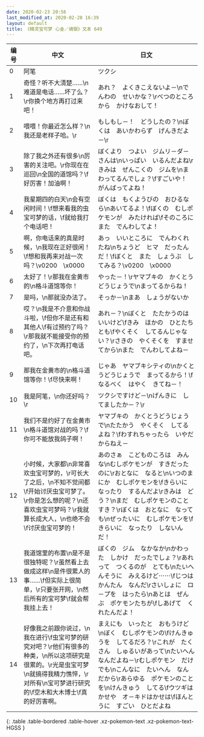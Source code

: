 ```yaml
---
date: 2020-02-23 20:56
last_modified_at: 2020-02-28 16:39
layout: default
title: 《精灵宝可梦 心金／魂银》文本 649
---
```

| 编号 | 中文 | 日文 |
| ---- | ---- | ---- |
| 0 | 阿笔 | ツクシ |
| 1 | 奇怪？听不大清楚……\n难道是电话……坏了么？\r你换个地方再打过来吧！ | あれ？　よくきこえないよ－\nでんわの　せいかな？\rべつのところから　かけなおして！ |
| 2 | 喂喂！你最近怎么样？\n我还是老样子哈。\r | もしもし－！　どうしたの？\nぼくは　あいかわらず　げんきだよ－\r |
| 3 | 除了我之外还有很多\n厉害的关注吧。\r你现在在巡回\n全国的道馆吗？\f好厉害！加油啊！ | ぼくより　つよい　ジムリ－ダ－さんは\nいっぱい　いるんだよね\rきみは　ぜんこくの　ジムを\nまわってるんでしょ？\fすごいや！　がんばってよね！ |
| 4 | 我星期四的白天\n会有空闲时间！\f想来看我的虫宝可梦的话，\f就给我打个电话吧！ | ぼくは　もくようびの　おひるなら\nあいてるよ！\fぼくの　むしポケモンが　みたければ\fそのころに　また　でんわしてよ！ |
| 5 | 啊，你电话来的真是时候，\n我现在正好很闲！\f想和我再来对战一次吗？\v0200　\x0000 | あっ　いいところに　でんわくれたね\nちょうど　ヒマ　だったんだ！\fぼくと　また　しょうぶ　してみる？\v0200　\x0000 |
| 6 | 太好了！\r那我在金黄市的\n格斗道馆等你！ | やった－！\rヤマブキの　かくとうどうじょうで\nまってるからね！ |
| 7 | 是吗，\n那就没办法了。 | そっか－\nまあ　しょうがないか |
| 8 | 哎？\n我是不介意和你战斗啦，\f但你不是还有和其他人\f有过预约了吗？\r那我就不能接受你的预约了，\n下次再打电话吧。 | あれ－？\nぼくと　たたかうのは　いいけど\fきみ　ほかの　ひとたちとも\fやくそく　してるんじゃない？\rさきの　やくそくを　すませてから\nまた　でんわしてよね－ |
| 9 | 那我在金黄市的\n格斗道馆等你！\f尽快来啊！ | じゃあ　ヤマブキシティの\nかくとうどうじょうで　まってるから！\fなるべく　はやく　きてね－！ |
| 10 | 我是阿笔，\n你还好吗？\r | ツクシですけど－\nげんきに　してましたか－？\r |
| 11 | 我们不是约好了在金黄市\n格斗道馆对战的吗？\f你可不能放我鸽子啊！ | ヤマブキの　かくとうどうじょうで\nたたかう　やくそく　してるよね？\fわすれちゃったら　いやだからねえ－ |
| 12 | 小时候，大家都\n非常喜欢虫宝可梦的，\r可长大了之后，\n不知不觉间都\f开始讨厌虫宝可梦了。\r你是怎么想的呢？\n还喜欢虫宝可梦吗？\r我就算长成大人，\n也绝不会\f讨厌虫宝可梦的！ | あのさぁ　こどものころは　みんな\nむしポケモンが　すきだったのに\rおとなに　なると\nいつのまにか　むしポケモンを\fきらいに　なったり　するんだよ\rきみは　どう？\nまだ　むしポケモンのこと　すき？\rぼくは　おとなに　なっても\nぜったいに　むしポケモンを\fきらいに　なったり　しないんだ！ |
| 13 | 我道馆里的布置\n是不是很独特呢？\r虽然看上去做成这样\n是件很累人的事……\f但实际上很简单，\r只要张开网，\n然后所有的宝可梦\f就会帮我挂上去！ | ぼくの　ジム　なかなか\nかわった　しかけ　だったでしょ？\rあれって　つくるのが　とても\nたいへんそうに　みえるけど⋯⋯\fじつは　かんたん　なんだ\rさいしょに　ロ－プを　はったら\nあとは　ぜんぶ　ポケモンたちが\fしあげて　くれたんだよ！ |
| 14 | 好像我之前跟你说过，\n我在进行\f虫宝可梦的研究对吧？\r他们有很多的种类，\n所以这项研究是很累的。\r光是虫宝可梦\n就搞得我精力憔悴，\r对所有\n宝可梦进行研究的\f空木和大木博士\f真的好厉害啊。 | まえにも　いったと　おもうけど\nぼく　むしポケモンの\fけんきゅうを　してるだろ？\rこれが　たくさん　しゅるいがあって\nたいへん　なんだよね－\rむしポケモン　だけでも\nこんなに　たいへん　なんだから\rあらゆる　ポケモンのことを\nけんきゅう　してる\fウツギはかせや　オ－キドはかせは\fほんとうに　すごい　ひとだよね |
{: .table .table-bordered .table-hover .xz-pokemon-text .xz-pokemon-text-HGSS }